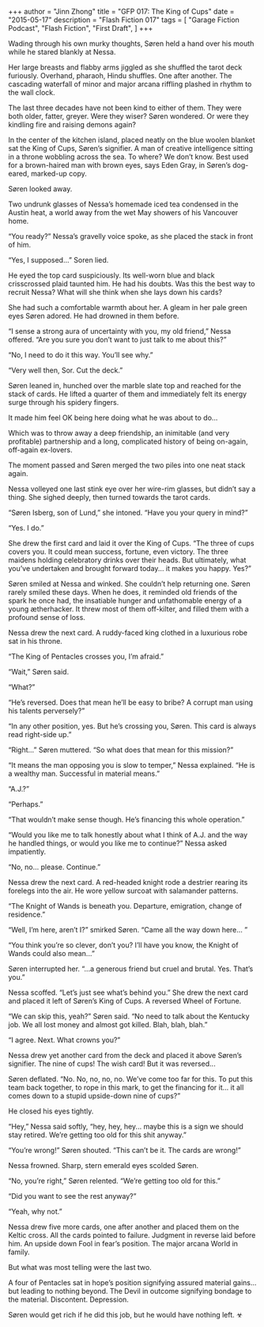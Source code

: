 +++
author = "Jinn Zhong"
title = "GFP 017: The King of Cups"
date = "2015-05-17"
description = "Flash Fiction 017"
tags = [
    "Garage Fiction Podcast",
    "Flash Fiction",
    "First Draft",
]
+++

Wading through his own murky thoughts, Søren held a hand over his mouth while he stared blankly at Nessa. 

Her large breasts and flabby arms jiggled as she shuffled the tarot deck furiously. Overhand, pharaoh, Hindu shuffles. One after another. The cascading waterfall of minor and major arcana riffling plashed in rhythm to the wall clock.

The last three decades have not been kind to either of them. They were both older, fatter, greyer. Were they wiser? Søren wondered. Or were they kindling fire and raising demons again?

In the center of the kitchen island, placed neatly on the blue woolen blanket sat the King of Cups, Søren’s signifier. A man of creative intelligence sitting in a throne wobbling across the sea. To where? We don’t know. Best used for a brown-haired man with brown eyes, says Eden Gray, in Søren’s dog-eared,  marked-up copy.

Søren looked away. 

Two undrunk glasses of Nessa’s homemade iced tea condensed in the Austin heat, a world away from the wet May showers of his Vancouver home.

“You ready?” Nessa’s gravelly voice spoke, as she placed the stack in front of him.

“Yes, I supposed...” Soren lied. 

He eyed the top card suspiciously. Its well-worn blue and black crisscrossed plaid taunted him. He had his doubts. Was this the best way to recruit Nessa? What will she think when she lays down his cards?

She had such a comfortable warmth about her. A gleam in her pale green eyes Søren adored. He had drowned in them before.

“I sense a strong aura of uncertainty with you, my old friend,” Nessa offered. “Are you sure you don’t want to just talk to me about this?”

“No, I need to do it this way. You’ll see why.”

“Very well then, Sor. Cut the deck.”

Søren leaned in, hunched over the marble slate top and reached for the stack of cards. He lifted a quarter of them and immediately felt its energy surge through his spidery fingers.

It made him feel OK being here doing what he was about to do...

Which was to throw away a deep friendship, an inimitable (and very profitable) partnership and a long, complicated history of being on-again, off-again ex-lovers.

The moment passed and Søren merged the two piles into one neat stack again.

Nessa volleyed one last stink eye over her wire-rim glasses, but didn’t say a thing. She sighed deeply, then turned towards the tarot cards.

“Søren Isberg, son of Lund,” she intoned. “Have you your query in mind?”

“Yes. I do.”

She drew the first card and laid it over the King of Cups. “The three of cups covers you. It could mean success, fortune, even victory. The three maidens holding celebratory drinks over their heads. But ultimately, what you’ve undertaken and brought forward today... it makes you happy. Yes?”

Søren smiled at Nessa and winked. She couldn’t help returning one. Søren rarely smiled these days. When he does, it reminded old friends of the spark he once had, the insatiable hunger and unfathomable energy of a young ætherhacker. It threw most of them off-kilter, and filled them with a profound sense of loss.

Nessa drew the next card. A ruddy-faced king clothed in a luxurious robe sat in his throne.

“The King of Pentacles crosses you, I’m afraid.”

“Wait,” Søren said.

“What?”

“He’s reversed. Does that mean he’ll be easy to bribe? A corrupt man using his talents perversely?”

“In any other position, yes. But he’s crossing you, Søren. This card is always read right-side up.”

“Right...” Søren muttered. “So what does that mean for this mission?”

“It means the man opposing you is slow to temper,” Nessa explained. “He is a wealthy man. Successful in material means.”

“A.J.?”

“Perhaps.”

“That wouldn’t make sense though. He’s financing this whole operation.”

“Would you like me to talk honestly about what I think of A.J. and the way he handled things, or would you like me to continue?” Nessa asked impatiently.

“No, no... please. Continue.”

Nessa drew the next card. A red-headed knight rode a destrier rearing its forelegs into the air. He wore yellow surcoat with salamander patterns.

“The Knight of Wands is beneath you. Departure, emigration, change of residence.”

“Well, I’m here, aren’t I?” smirked Søren. “Came all the way down here... ”

“You think you’re so clever, don’t you? I’ll have you know, the Knight of Wands could also mean...”

Søren interrupted her. “...a generous friend but cruel and brutal. Yes. That’s you.”

Nessa scoffed. “Let’s just see what’s behind you.” She drew the next card and placed it left of Søren’s King of Cups. A reversed Wheel of Fortune.

“We can skip this, yeah?” Søren said. “No need to talk about the Kentucky job. We all lost money and almost got killed. Blah, blah, blah.”

“I agree. Next. What crowns you?”

Nessa drew yet another card from the deck and placed it above Søren’s signifier. The nine of cups! The wish card! But it was reversed...

Søren deflated. “No. No, no, no, no. We’ve come too far for this. To put this team back together, to rope in this mark, to get the financing for it... it all comes down to a stupid upside-down nine of cups?”

He closed his eyes tightly.

“Hey,” Nessa said softly, “hey, hey, hey... maybe this is a sign we should stay retired. We’re getting too old for this shit anyway.”

“You’re wrong!” Søren shouted. “This can’t be it. The cards are wrong!”

Nessa frowned. Sharp, stern emerald eyes scolded Søren.

“No, you’re right,” Søren relented. “We’re getting too old for this.”

“Did you want to see the rest anyway?”

“Yeah, why not.”

Nessa drew five more cards, one after another and placed them on the Keltic cross. All the cards pointed to failure. Judgment in reverse laid before him. An upside down Fool in fear’s position. The major arcana World in family.

But what was most telling were the last two. 

A four of Pentacles sat in hope’s position signifying assured material gains... but leading to nothing beyond. The Devil in outcome signifying bondage to the material. Discontent. Depression.

Søren would get rich if he did this job, but he would have nothing left. ☣
